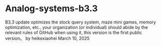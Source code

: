 # Analog-systems-b3.3
B3.3 update optimizes the stock query system, maze mini games, memory optimization, etc., your organization (or individual) should abide by the relevant rules of GitHub when using it, this version is the first public version。
by heikexiaohei
March 10, 2025
